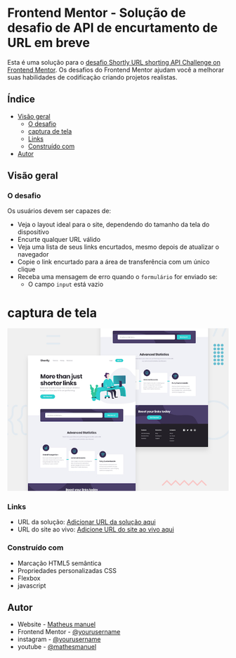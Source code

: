 # Frontend Mentor - Solução de desafio de API de encurtamento de URL em breve

Esta é uma solução para o [desafio Shortly URL shorting API Challenge on Frontend Mentor](https://www.frontendmentor.io/challenges/url-shortening-api-landing-page-2ce3ob-G). Os desafios do Frontend Mentor ajudam você a melhorar suas habilidades de codificação criando projetos realistas.

## Índice

- [Visão geral](#visão-geral)
  - [O desafio](#o-desafio)
  - [captura de tela](#captura-de-tela)
  - [Links](#links)
  - [Construído com](#construído-com)
- [Autor](#autor)

## Visão geral

### O desafio

Os usuários devem ser capazes de:

- Veja o layout ideal para o site, dependendo do tamanho da tela do dispositivo
- Encurte qualquer URL válido
- Veja uma lista de seus links encurtados, mesmo depois de atualizar o navegador
- Copie o link encurtado para a área de transferência com um único clique
- Receba uma mensagem de erro quando o `formulário` for enviado se:
  - O campo `input` está vazio

# captura de tela

![](./desktop-preview.jpg)

### Links

- URL da solução: [Adicionar URL da solução aqui](https://your-solution-url.com)
- URL do site ao vivo: [Adicione URL do site ao vivo aqui](https://your-live-site-url.com)


### Construído com

- Marcação HTML5 semântica
- Propriedades personalizadas CSS
- Flexbox
- javascript

## Autor

- Website - [Matheus manuel](https://www.your-site.com)
- Frontend Mentor - [@yourusername](https://www.frontendmentor.io/profile/yourusername)
- instagram - [@yourusername](https://www.twitter.com/yourusername)
- youtube - [@mathesmanuel](https://youtube.com/matheusmanuel)